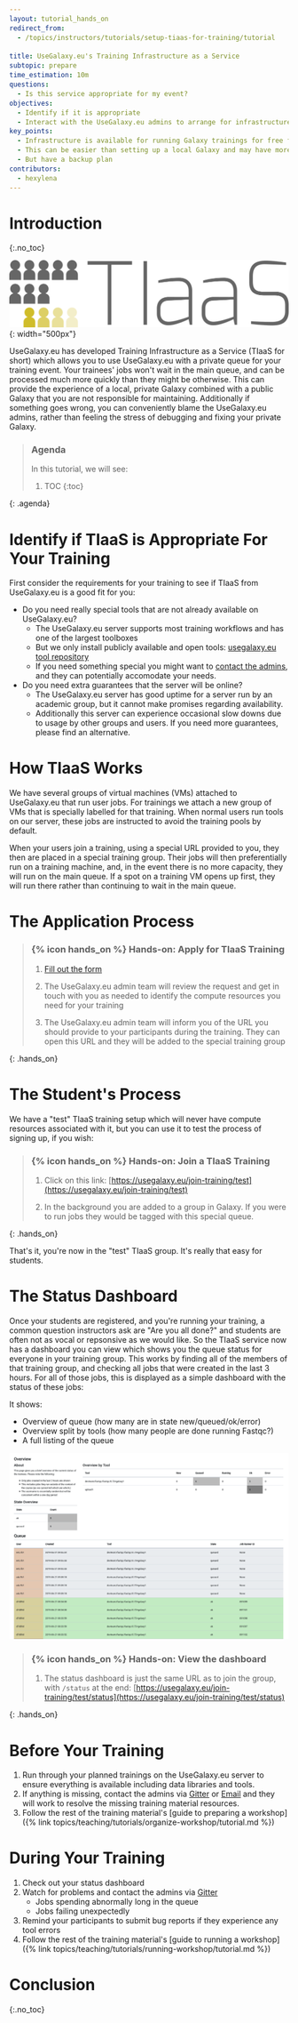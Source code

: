 ```yaml
---
layout: tutorial_hands_on
redirect_from:
  - /topics/instructors/tutorials/setup-tiaas-for-training/tutorial

title: UseGalaxy.eu's Training Infrastructure as a Service
subtopic: prepare
time_estimation: 10m
questions:
  - Is this service appropriate for my event?
objectives:
  - Identify if it is appropriate
  - Interact with the UseGalaxy.eu admins to arrange for infrastructure
key_points:
  - Infrastructure is available for running Galaxy trainings for free from UseGalaxy.eu
  - This can be easier than setting up a local Galaxy and may have more resources available
  - But have a backup plan
contributors:
  - hexylena
---
```


# Introduction
{:.no_toc}

![TIaaS Logo](../../images/tiaas-logo.png){: width="500px"}

UseGalaxy.eu has developed Training Infrastructure as a Service (TIaaS for short) which allows you to use UseGalaxy.eu with a private queue for your training event. Your trainees' jobs won't wait in the main queue, and can be processed much more quickly than they might be otherwise. This can provide the experience of a local, private Galaxy combined with a public Galaxy that you are not responsible for maintaining. Additionally if something goes wrong, you can conveniently blame the UseGalaxy.eu admins, rather than feeling the stress of debugging and fixing your private Galaxy.

> ### Agenda
>
> In this tutorial, we will see:
>
> 1. TOC
> {:toc}
>
{: .agenda}

# Identify if TIaaS is Appropriate For Your Training

First consider the requirements for your training to see if TIaaS from UseGalaxy.eu is a good fit for you:

- Do you need really special tools that are not already available on UseGalaxy.eu?
  - The UseGalaxy.eu server supports most training workflows and has one of the largest toolboxes
  - But we only install publicly available and open tools: [usegalaxy.eu tool repository](https://github.com/usegalaxy-eu/usegalaxy-eu-tools)
  - If you need something special you might want to [contact the admins](mailto:contact@usegalaxy.eu), and they can potentially accomodate your needs.
- Do you need extra guarantees that the server will be online?
  - The UseGalaxy.eu server has good uptime for a server run by an academic group, but it cannot make promises regarding availability.
  - Additionally this server can experience occasional slow downs due to usage by other groups and users. If you need more guarantees, please find an alternative.

# How TIaaS Works

We have several groups of virtual machines (VMs) attached to UseGalaxy.eu that run user jobs. For trainings we attach a new group of VMs that is specially labelled for that training. When normal users run tools on our server, these jobs are instructed to avoid the training pools by default.

When your users join a training, using a special URL provided to you, they then are placed in a special training group. Their jobs will then preferentially run on a training machine, and, in the event there is no more capacity, they will run on the main queue. If a spot on a training VM opens up first, they will run there rather than continuing to wait in the main queue.

# The Application Process

> ### {% icon hands_on %} Hands-on: Apply for TIaaS Training
>
> 1. [Fill out the form](https://usegalaxy.eu/request-tiaas)
>
> 2. The UseGalaxy.eu admin team will review the request and get in touch with you as needed to identify the compute resources you need for your training
>
> 3. The UseGalaxy.eu admin team will inform you of the URL you should provide to your participants during the training. They can open this URL and they will be added to the special training group
>
{: .hands_on}

# The Student's Process

We have a "test" TIaaS training setup which will never have compute resources associated with it, but you can use it to test the process of signing up, if you wish:

> ### {% icon hands_on %} Hands-on: Join a TIaaS Training
>
> 1. Click on this link: [https://usegalaxy.eu/join-training/test](https://usegalaxy.eu/join-training/test)
>
> 2. In the background you are added to a group in Galaxy. If you were to run jobs they would be tagged with this special queue.
>
{: .hands_on}

That's it, you're now in the "test" TIaaS group. It's really that easy for students.

# The Status Dashboard

Once your students are registered, and you're running your training, a common question instructors ask are "Are you all done?" and students are often not as vocal or repsonsive as we would like. So the TIaaS service now has a dashboard you can view which shows you the queue status for everyone in your training group. This works by finding all of the members of that training group, and checking all jobs that were created in the last 3 hours. For all of those jobs, this is displayed as a simple dashboard with the status of these jobs:

It shows:

- Overview of queue (how many are in state new/queued/ok/error)
- Overview split by tools (how many people are done running Fastqc?)
- A full listing of the queue

![TIaaS Queue Status](../../images/tiaas-status.png "The TIaaS Status dashboard gives you an overview of all jobs states (are they ok or not), as well as a breakdown by tool. This is useful for finding out if everyone is finished running FastQC this morning and if they mostly worked OK. Finally it gives you a detailed breakdown, shown in the order they were submitted. This can give you a more detailed feeling for how the students are progressing through the tutorial.")


> ### {% icon hands_on %} Hands-on: View the dashboard
>
> 1. The status dashboard is just the same URL as to join the group, with `/status` at the end: [https://usegalaxy.eu/join-training/test/status](https://usegalaxy.eu/join-training/test/status)
>
{: .hands_on}

# Before Your Training

1. Run through your planned trainings on the UseGalaxy.eu server to ensure everything is available including data libraries and tools.
2. If anything is missing, contact the admins via [Gitter](https://gitter.im/usegalaxy-eu/Lobby) or [Email](mailto:contact@usegalaxy.eu) and they will work to resolve the missing training material resources.
3. Follow the rest of the training material's [guide to preparing a workshop]({% link topics/teaching/tutorials/organize-workshop/tutorial.md %})

# During Your Training

1. Check out your status dashboard
2. Watch for problems and contact the admins via [Gitter](https://gitter.im/usegalaxy-eu/Lobby)
   - Jobs spending abnormally long in the queue
   - Jobs failing unexpectedly
2. Remind your participants to submit bug reports if they experience any tool errors
3. Follow the rest of the training material's [guide to running a workshop]({% link topics/teaching/tutorials/running-workshop/tutorial.md %})

# Conclusion
{:.no_toc}
